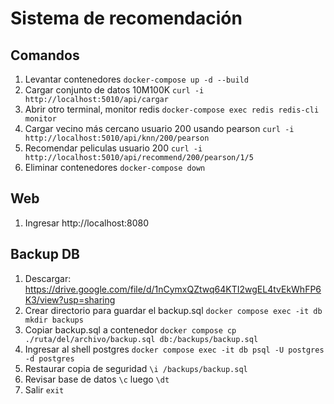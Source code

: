 # Sistema de recomendación

## Comandos

1. Levantar contenedores `docker-compose up -d --build`
2. Cargar conjunto de datos 10M100K `curl -i http://localhost:5010/api/cargar`
3. Abrir otro terminal, monitor redis `docker-compose exec redis redis-cli monitor`
4. Cargar vecino más cercano usuario 200 usando pearson `curl -i http://localhost:5010/api/knn/200/pearson`
5. Recomendar peliculas usuario 200 `curl -i http://localhost:5010/api/recommend/200/pearson/1/5`
6. Eliminar contenedores `docker-compose down`

## Web

1. Ingresar http://localhost:8080

## Backup DB

1. Descargar: https://drive.google.com/file/d/1nCymxQZtwq64KTI2wgEL4tvEkWhFP6K3/view?usp=sharing
2. Crear directorio para guardar el backup.sql `docker compose exec -it db mkdir backups`
3. Copiar backup.sql a contenedor `docker compose cp ./ruta/del/archivo/backup.sql db:/backups/backup.sql`
4. Ingresar al shell postgres `docker compose exec -it db psql -U postgres -d postgres`
5. Restaurar copia de seguridad `\i /backups/backup.sql`
6. Revisar base de datos `\c` luego `\dt`
7. Salir `exit`
